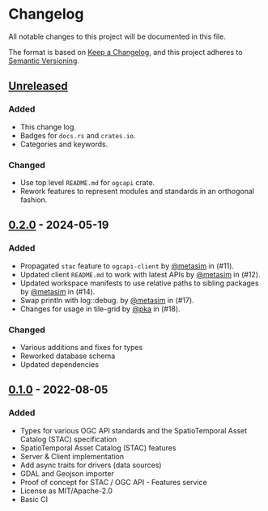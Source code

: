 # Changelog

All notable changes to this project will be documented in this file.

The format is based on [Keep a Changelog](https://keepachangelog.com/en/1.1.0/),
and this project adheres to [Semantic Versioning](https://semver.org/spec/v2.0.0.html).

## [Unreleased]

### Added

- This change log.
- Badges for `docs.rs` and `crates.io`.
- Categories and keywords.

### Changed

- Use top level `README.md` for `ogcapi` crate.
- Rework features to represent modules and standards in an orthogonal fashion.

## [0.2.0] - 2024-05-19

### Added
* Propagated `stac` feature to `ogcapi-client` by [@metasim](https://github.com/metasim) in (#11).
* Updated client `README.md` to work with latest APIs by [@metasim](https://github.com/metasim) in (#12).
* Updated workspace manifests to use relative paths to sibling packages by [@metasim](https://github.com/metasim) in (#14).
* Swap println with log::debug. by [@metasim](https://github.com/metasim) in (#17).
* Changes for usage in tile-grid by [@pka](https://github.com/pka) in (#18).


### Changed
- Various additions and fixes for types
- Reworked database schema
- Updated dependencies

## [0.1.0] - 2022-08-05

### Added

- Types for various OGC API standards and the SpatioTemporal Asset Catalog (STAC) specification
- SpatioTemporal Asset Catalog (STAC) features
- Server & Client implementation
- Add async traits for drivers (data sources)
- GDAL and Geojson importer
- Proof of concept for STAC / OGC API - Features service
- License as MIT/Apache-2.0
- Basic CI


[unreleased]: https://github.com/georust/ogcapi/compare/v1.1.1...HEAD
[0.2.0]: https://github.com/georust/ogcapi/compare/v0.1.0...v0.2.0
[0.1.0]: https://github.com/georust/ogcapi/releases/tag/v0.1.0